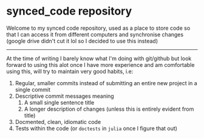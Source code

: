 # synced_code repository

Welcome to my synced code repository, used as a place to store code so that I can access it from different computers and synchronise changes (google drive didn't cut it lol so I decided to use this instead)

---

At the time of writing I barely know what I'm doing with git/github but look forward to using this alot once I have more experience and am comfortable using this, will try to maintain very good habits, i.e:

1. Regular, smaller commits instead of submitting an entire new project in a single commit
2. Descriptive commit messages meaning 
	1. A small single sentence title
	2. A longer description of changes (unless this is entirely evident from title)
3. Docmented, clean, idiomatic code
4. Tests within the code (or `doctests` in `julia` once I figure that out) 

